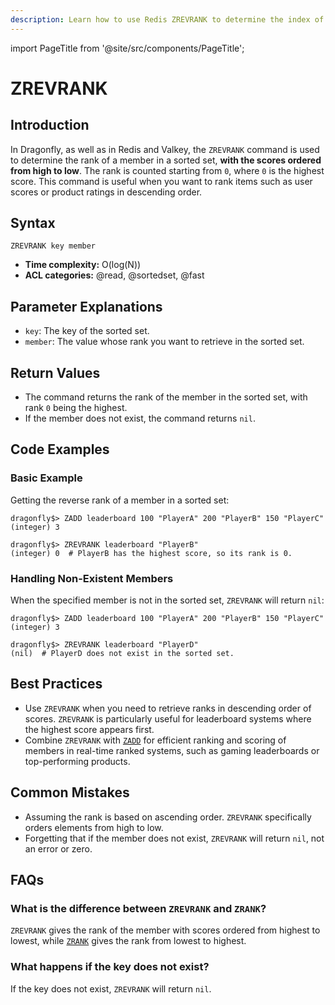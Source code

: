 ```yaml
---
description: Learn how to use Redis ZREVRANK to determine the index of a member in a sorted set, with scores ordered from high to low.
---
```


import PageTitle from '@site/src/components/PageTitle';

# ZREVRANK

<PageTitle title="Redis ZREVRANK Explained (Better Than Official Docs)" />

## Introduction

In Dragonfly, as well as in Redis and Valkey, the `ZREVRANK` command is used to determine the rank of a member in a sorted set, **with the scores ordered from high to low**.
The rank is counted starting from `0`, where `0` is the highest score.
This command is useful when you want to rank items such as user scores or product ratings in descending order.

## Syntax

```shell
ZREVRANK key member
```

- **Time complexity:** O(log(N))
- **ACL categories:** @read, @sortedset, @fast

## Parameter Explanations

- `key`: The key of the sorted set.
- `member`: The value whose rank you want to retrieve in the sorted set.

## Return Values

- The command returns the rank of the member in the sorted set, with rank `0` being the highest.
- If the member does not exist, the command returns `nil`.

## Code Examples

### Basic Example

Getting the reverse rank of a member in a sorted set:

```shell
dragonfly$> ZADD leaderboard 100 "PlayerA" 200 "PlayerB" 150 "PlayerC"
(integer) 3

dragonfly$> ZREVRANK leaderboard "PlayerB"
(integer) 0  # PlayerB has the highest score, so its rank is 0.
```

### Handling Non-Existent Members

When the specified member is not in the sorted set, `ZREVRANK` will return `nil`:

```shell
dragonfly$> ZADD leaderboard 100 "PlayerA" 200 "PlayerB" 150 "PlayerC"
(integer) 3

dragonfly$> ZREVRANK leaderboard "PlayerD"
(nil)  # PlayerD does not exist in the sorted set.
```

## Best Practices

- Use `ZREVRANK` when you need to retrieve ranks in descending order of scores.
  `ZREVRANK` is particularly useful for leaderboard systems where the highest score appears first.
- Combine `ZREVRANK` with [`ZADD`](zadd.md) for efficient ranking and scoring of members in real-time ranked systems, such as gaming leaderboards or top-performing products.

## Common Mistakes

- Assuming the rank is based on ascending order. `ZREVRANK` specifically orders elements from high to low.
- Forgetting that if the member does not exist, `ZREVRANK` will return `nil`, not an error or zero.

## FAQs

### What is the difference between `ZREVRANK` and `ZRANK`?

`ZREVRANK` gives the rank of the member with scores ordered from highest to lowest, while [`ZRANK`](zrank.md) gives the rank from lowest to highest.

### What happens if the key does not exist?

If the key does not exist, `ZREVRANK` will return `nil`.
